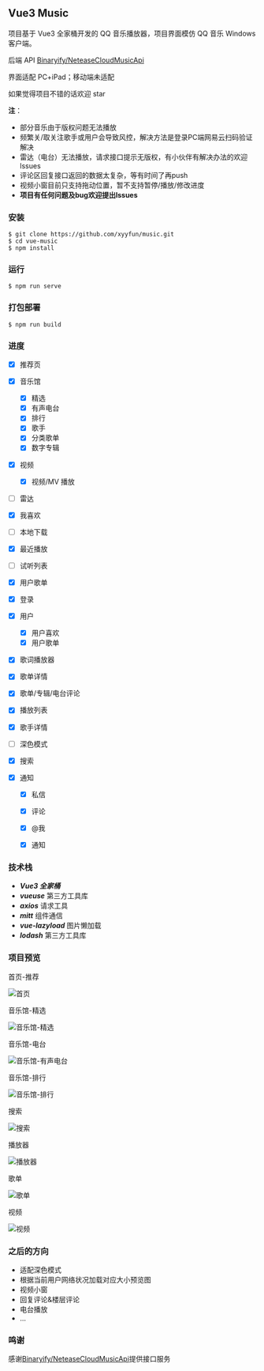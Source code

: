 <p align="center">
	<a href="https://github.com/vuejs/vue"><img src="https://img.shields.io/badge/vue-v3.2.13-blue" alt=""></a>
	<a href="https://github.com/axios/axios"><img src="https://img.shields.io/badge/axios-v1.3.4-blue" alt=""></a>
	<a href="https://github.com/vueuse/vueuse"><img src="https://img.shields.io/badge/vueuse-v9.13.0-green" alt=""></a>
	<a href="https://github.com/developit/mitt"><img src="https://img.shields.io/badge/mitt-v3.0.0-blue" alt=""></a>
	<a href="https://github.com/hilongjw/vue-lazyload"><img src="https://img.shields.io/badge/vue--lazyload-v3.0.0--rc.2-orange" alt=""></a>
</p>

## Vue3 Music

项目基于 Vue3 全家桶开发的 QQ 音乐播放器，项目界面模仿 QQ 音乐 Windows 客户端。

后端 API [Binaryify/NeteaseCloudMusicApi](https://github.com/Binaryify/NeteaseCloudMusicApi)

界面适配 PC+iPad；移动端未适配

如果觉得项目不错的话欢迎 star

**注**：

- 部分音乐由于版权问题无法播放
- 频繁关/取关注歌手或用户会导致风控，解决方法是登录PC端网易云扫码验证解决
- 雷达（电台）无法播放，请求接口提示无版权，有小伙伴有解决办法的欢迎lssues
- 评论区回复接口返回的数据太复杂，等有时间了再push
- 视频小窗目前只支持拖动位置，暂不支持暂停/播放/修改进度
- **项目有任何问题及bug欢迎提出lssues**

### 安装

```
$ git clone https://github.com/xyyfun/music.git
$ cd vue-music
$ npm install
```

### 运行

```
$ npm run serve
```

### 打包部署

```
$ npm run build
```

### 进度

- [x] 推荐页
- [x] 音乐馆

  - [x] 精选
  - [x] 有声电台
  - [x] 排行
  - [x] 歌手
  - [x] 分类歌单
  - [x] 数字专辑
- [x] 视频
  - [x] 视频/MV 播放
- [ ] 雷达
- [x] 我喜欢
- [ ] 本地下载
- [x] 最近播放
- [ ] 试听列表
- [x] 用户歌单
- [x] 登录
- [x] 用户

  - [x] 用户喜欢
  - [x] 用户歌单
- [x] 歌词播放器
- [x] 歌单详情
- [x] 歌单/专辑/电台评论
- [x] 播放列表
- [x] 歌手详情
- [ ] 深色模式
- [x] 搜索
- [x] 通知
  - [x] 私信
  - [x] 评论
  - [x] @我
  - [x] 通知


### 技术栈

- **_Vue3 全家桶_**
- **_vueuse_** 第三方工具库
- **_axios_** 请求工具
- **_mitt_** 组件通信
- **_vue-lazyload_** 图片懒加载
- **_lodash_** 第三方工具库

### 项目预览

首页-推荐

![首页](./image/uTools_1683971342962.png)

音乐馆-精选

![音乐馆-精选](./image/uTools_1683971511192.png)

音乐馆-电台

![音乐馆-有声电台](./image/uTools_1683971528015.png)

音乐馆-排行

![音乐馆-排行](./image/uTools_1683971548011.png)

搜索

![搜索](./image/uTools_1683971032585.png)

播放器

![播放器](./image/uTools_1683970988963.png)

歌单

![歌单](./image/uTools_1683971623161.png)

视频

![视频](./image/uTools_1683972074884.png)

### 之后的方向

- 适配深色模式
- 根据当前用户网络状况加载对应大小预览图
- 视频小窗
- 回复评论&楼层评论
- 电台播放
- ...

### 鸣谢

感谢[Binaryify/NeteaseCloudMusicApi](https://github.com/Binaryify/NeteaseCloudMusicApi)提供接口服务
